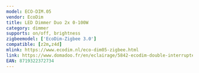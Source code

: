 ```yaml
---
model: ECO-DIM.05
vendor: EcoDim
title: LED Dimmer Duo 2x 0-100W
category: dimmer
supports: on/off, brightness
zigbeemodel: ['EcoDim-Zigbee 3.0']
compatible: [z2m,z4d]
mlink: https://www.ecodim.nl/eco-dim05-zigbee.html
link: https://www.domadoo.fr/en/eclairage/5842-ecodim-double-interrupteur-variateur-rotatif-zigbee-30-2x100w-eco-dim05-8719322372741.html
EAN: 8719322372734
---
```

